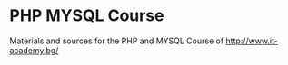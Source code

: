 PHP MYSQL Course
================

Materials and sources for the PHP and MYSQL Course of http://www.it-academy.bg/